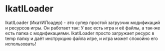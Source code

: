 # IkatILoader
IkatILoader (ИкатИЛоадер) - это супер простой загрузчик модификаций и ресурсов игры. Он работает так: У вас есть игра и её файлы, а так-же есть папка с модификациями. IkatILoader просто загружает ресурс в temp папку и даёт инструкцию файла игре, и игра может спокойно его использовать!
